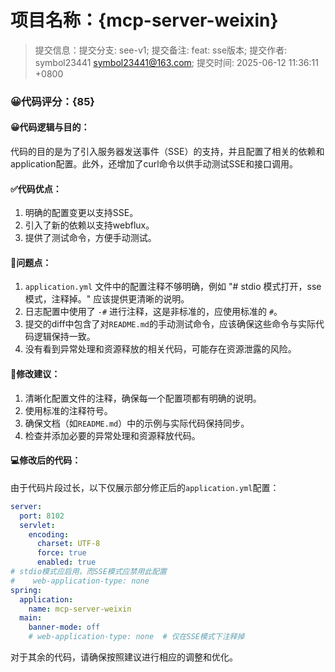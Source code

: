 # 项目名称：{mcp-server-weixin}

> 提交信息：提交分支: see-v1; 提交备注: feat: sse版本; 提交作者: symbol23441 <symbol23441@163.com>; 提交时间: 2025-06-12 11:36:11 +0800

### 😀代码评分：{85}

#### 😀代码逻辑与目的：

代码的目的是为了引入服务器发送事件（SSE）的支持，并且配置了相关的依赖和application配置。此外，还增加了curl命令以供手动测试SSE和接口调用。

#### ✅代码优点：

1. 明确的配置变更以支持SSE。
2. 引入了新的依赖以支持webflux。
3. 提供了测试命令，方便手动测试。

#### 🤔问题点：

1. `application.yml` 文件中的配置注释不够明确，例如 "# stdio 模式打开，sse 模式，注释掉。" 应该提供更清晰的说明。
2. 日志配置中使用了 `-#` 进行注释，这是非标准的，应使用标准的 `#`。
3. 提交的diff中包含了对`README.md`的手动测试命令，应该确保这些命令与实际代码逻辑保持一致。
4. 没有看到异常处理和资源释放的相关代码，可能存在资源泄露的风险。

#### 🎯修改建议：

1. 清晰化配置文件的注释，确保每一个配置项都有明确的说明。
2. 使用标准的注释符号。
3. 确保文档（如`README.md`）中的示例与实际代码保持同步。
4. 检查并添加必要的异常处理和资源释放代码。

#### 💻修改后的代码：

由于代码片段过长，以下仅展示部分修正后的`application.yml`配置：

```yaml
server:
  port: 8102
  servlet:
    encoding:
      charset: UTF-8
      force: true
      enabled: true
# stdio模式应启用，而SSE模式应禁用此配置
#    web-application-type: none
spring:
  application:
    name: mcp-server-weixin
  main:
    banner-mode: off
    # web-application-type: none  # 仅在SSE模式下注释掉
```

对于其余的代码，请确保按照建议进行相应的调整和优化。